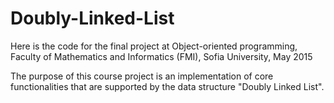 # Doubly-Linked-List

Here is the code for the final project at Object-oriented programming, 
Faculty of Mathematics and Informatics (FMI), Sofia University, May 2015


The purpose of this course project is an implementation of core functionalities that are supported 
by the data structure "Doubly Linked List".
